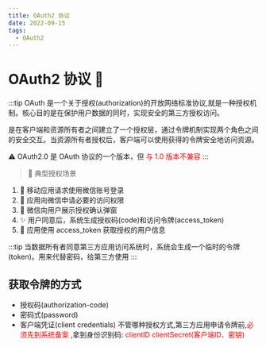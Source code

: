 ```yaml
---
title: OAuth2 协议
date: 2022-09-15
tags:
  - OAuth2
---
```


# OAuth2 协议 🔐

:::tip OAuth
是一个关于授权(authorization)的开放网络标准协议,就是一种授权机制。核心目的是在保护用户数据的同时，实现安全的第三方授权访问。

是在客户端和资源所有者之间建立了一个授权层，通过令牌机制实现两个角色之间的安全交互。当资源所有者授权后，客户端可以使用获得的令牌安全地访问资源。

⚠️ OAuth2.0 是 OAuth 协议的一个版本，但 <font color=red>与 1.0 版本不兼容</font>
:::

> 🌟 典型授权场景

1. 📱 移动应用请求使用微信账号登录
2. 🔑 应用向微信申请必要的访问权限
3. 💬 微信向用户展示授权确认弹窗
4. ✨ 用户同意后，系统生成授权码(code)和访问令牌(access_token)
5. 🎯 应用使用 access_token 获取授权的用户信息

:::tip 当数据所有者同意第三方应用访问系统时，系统会生成一个临时的令牌(token)。用来代替密码，给第三方使用
:::

## 获取令牌的方式

- 授权码(authorization-code)
- 密码式(password)
- 客户端凭证(client credentials)
  不管哪种授权方式,第三方应用申请令牌前,<font color=red>必须先到系统备案</font> ,拿到身份识别码: <font color=red>
  clientID clientSecret(客户端ID、密钥)</font>
